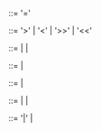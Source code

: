 <ASSIGNMENT-WORD> ::= <WORD> '=' <WORD>

<REDIRECTION> ::=  '>' <WORD>
                |  '<' <WORD>
                |  '>>' <WORD>
                |  '<<' <WORD>

<SIMPLE-COMMAND-ELEMENT> ::= <WORD>
                          |  <ASSIGNMENT-WORD>
                          |  <REDIRECTION>

<REDIRECTION-LIST> ::= <REDIRECTION>
                    |  <REDIRECTION-LIST> <REDIRECTION>

<SIMPLE-COMMAND> ::=  <SIMPLE-COMMAND-ELEMENT>
                   |  <SIMPLE-COMMAND> <SIMPLE-COMMAND-ELEMENT>

<COMMAND> ::=  <SIMPLE-COMMAND>
            |  <SHELL-COMMAND>
            |  <SHELL-COMMAND> <REDIRECTION-LIST>

<PIPELINE> ::=
          <PIPELINE> '|' <NEWLINE-LIST> <PIPELINE>
       |  <COMMAND>

